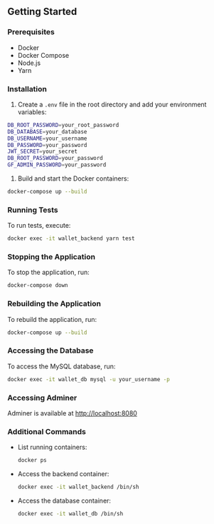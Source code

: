 ## Getting Started

### Prerequisites
- Docker
- Docker Compose
- Node.js
- Yarn

### Installation

1. Create a `.env` file in the root directory and add your environment variables:
  ```sh
  DB_ROOT_PASSWORD=your_root_password
  DB_DATABASE=your_database
  DB_USERNAME=your_username
  DB_PASSWORD=your_password
  JWT_SECRET=your_secret
  DB_ROOT_PASSWORD=your_password
  GF_ADMIN_PASSWORD=your_password
  ```

1. Build and start the Docker containers:
  ```sh
  docker-compose up --build
  ```

### Running Tests

To run tests, execute:
```sh
docker exec -it wallet_backend yarn test
```

### Stopping the Application

To stop the application, run:
```sh
docker-compose down
```

### Rebuilding the Application

To rebuild the application, run:
```sh
docker-compose up --build
```

### Accessing the Database

To access the MySQL database, run:
```sh
docker exec -it wallet_db mysql -u your_username -p
```

### Accessing Adminer

Adminer is available at [http://localhost:8080](http://localhost:8080)

### Additional Commands

- List running containers:
  ```sh
  docker ps
  ```

- Access the backend container:
  ```sh
  docker exec -it wallet_backend /bin/sh
  ```

- Access the database container:
  ```sh
  docker exec -it wallet_db /bin/sh
  ```


